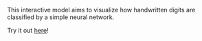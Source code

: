 This interactive model aims to visualize how handwritten digits are classified by a simple neural network. 

Try it out [here](https://benheckmann.github.io/mnist_digit_prediction_project/)!
